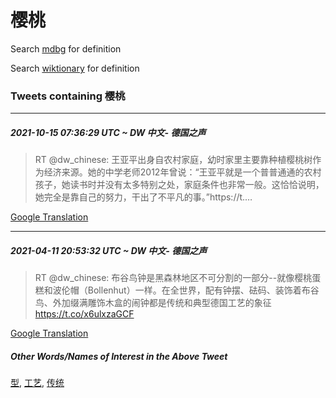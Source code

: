 # 樱桃

Search [mdbg](https://www.mdbg.net/chinese/dictionary?page=worddict&wdrst=0&wdqb=樱桃) for definition

Search [wiktionary](https://en.wiktionary.org/wiki/樱桃) for definition

### Tweets containing 樱桃

___
##### 2021-10-15 07:36:29 UTC ~ DW 中文- 德国之声
> RT @dw_chinese: 王亚平出身自农村家庭，幼时家里主要靠种植樱桃树作为经济来源。她的中学老师2012年曾说：“王亚平就是一个普普通通的农村孩子，她读书时并没有太多特别之处，家庭条件也非常一般。这恰恰说明，她完全是靠自己的努力，干出了不平凡的事。”https://t.…

[Google Translation](https://translate.google.com/?hi=en&tab=TT&sl=zh-CN&tl=en&op=translate&text=RT+%40dw_chinese%3A+%E7%8E%8B%E4%BA%9A%E5%B9%B3%E5%87%BA%E8%BA%AB%E8%87%AA%E5%86%9C%E6%9D%91%E5%AE%B6%E5%BA%AD%EF%BC%8C%E5%B9%BC%E6%97%B6%E5%AE%B6%E9%87%8C%E4%B8%BB%E8%A6%81%E9%9D%A0%E7%A7%8D%E6%A4%8D%E6%A8%B1%E6%A1%83%E6%A0%91%E4%BD%9C%E4%B8%BA%E7%BB%8F%E6%B5%8E%E6%9D%A5%E6%BA%90%E3%80%82%E5%A5%B9%E7%9A%84%E4%B8%AD%E5%AD%A6%E8%80%81%E5%B8%882012%E5%B9%B4%E6%9B%BE%E8%AF%B4%EF%BC%9A%E2%80%9C%E7%8E%8B%E4%BA%9A%E5%B9%B3%E5%B0%B1%E6%98%AF%E4%B8%80%E4%B8%AA%E6%99%AE%E6%99%AE%E9%80%9A%E9%80%9A%E7%9A%84%E5%86%9C%E6%9D%91%E5%AD%A9%E5%AD%90%EF%BC%8C%E5%A5%B9%E8%AF%BB%E4%B9%A6%E6%97%B6%E5%B9%B6%E6%B2%A1%E6%9C%89%E5%A4%AA%E5%A4%9A%E7%89%B9%E5%88%AB%E4%B9%8B%E5%A4%84%EF%BC%8C%E5%AE%B6%E5%BA%AD%E6%9D%A1%E4%BB%B6%E4%B9%9F%E9%9D%9E%E5%B8%B8%E4%B8%80%E8%88%AC%E3%80%82%E8%BF%99%E6%81%B0%E6%81%B0%E8%AF%B4%E6%98%8E%EF%BC%8C%E5%A5%B9%E5%AE%8C%E5%85%A8%E6%98%AF%E9%9D%A0%E8%87%AA%E5%B7%B1%E7%9A%84%E5%8A%AA%E5%8A%9B%EF%BC%8C%E5%B9%B2%E5%87%BA%E4%BA%86%E4%B8%8D%E5%B9%B3%E5%87%A1%E7%9A%84%E4%BA%8B%E3%80%82%E2%80%9Dhttps%3A%2F%2Ft.%E2%80%A6)
___
##### 2021-04-11 20:53:32 UTC ~ DW 中文- 德国之声
> RT @dw_chinese: 布谷鸟钟是黑森林地区不可分割的一部分--就像樱桃蛋糕和波伦帽（Bollenhut）一样。在全世界，配有钟摆、砝码、装饰着布谷鸟、外加缀满雕饰木盒的闹钟都是传统和典型德国工艺的象征 https://t.co/x6ulxzaGCF

[Google Translation](https://translate.google.com/?hi=en&tab=TT&sl=zh-CN&tl=en&op=translate&text=RT+%40dw_chinese%3A+%E5%B8%83%E8%B0%B7%E9%B8%9F%E9%92%9F%E6%98%AF%E9%BB%91%E6%A3%AE%E6%9E%97%E5%9C%B0%E5%8C%BA%E4%B8%8D%E5%8F%AF%E5%88%86%E5%89%B2%E7%9A%84%E4%B8%80%E9%83%A8%E5%88%86--%E5%B0%B1%E5%83%8F%E6%A8%B1%E6%A1%83%E8%9B%8B%E7%B3%95%E5%92%8C%E6%B3%A2%E4%BC%A6%E5%B8%BD%EF%BC%88Bollenhut%EF%BC%89%E4%B8%80%E6%A0%B7%E3%80%82%E5%9C%A8%E5%85%A8%E4%B8%96%E7%95%8C%EF%BC%8C%E9%85%8D%E6%9C%89%E9%92%9F%E6%91%86%E3%80%81%E7%A0%9D%E7%A0%81%E3%80%81%E8%A3%85%E9%A5%B0%E7%9D%80%E5%B8%83%E8%B0%B7%E9%B8%9F%E3%80%81%E5%A4%96%E5%8A%A0%E7%BC%80%E6%BB%A1%E9%9B%95%E9%A5%B0%E6%9C%A8%E7%9B%92%E7%9A%84%E9%97%B9%E9%92%9F%E9%83%BD%E6%98%AF%E4%BC%A0%E7%BB%9F%E5%92%8C%E5%85%B8%E5%9E%8B%E5%BE%B7%E5%9B%BD%E5%B7%A5%E8%89%BA%E7%9A%84%E8%B1%A1%E5%BE%81+https%3A%2F%2Ft.co%2Fx6ulxzaGCF)
##### Other Words/Names of Interest in the Above Tweet
[型](型.md), [工艺](工艺.md), [传统](传统.md)
